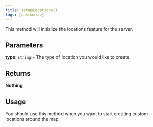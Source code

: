 ```yaml
---
title: setupLocations()
tags: [customize]
---
```

This method will initialize the locations feature for the server.
## Parameters
**type**: `string` - The type of location you would like to create.
## Returns
**Nothing**
## Usage
You should use this method when you want to start creating custom locations around the map.
